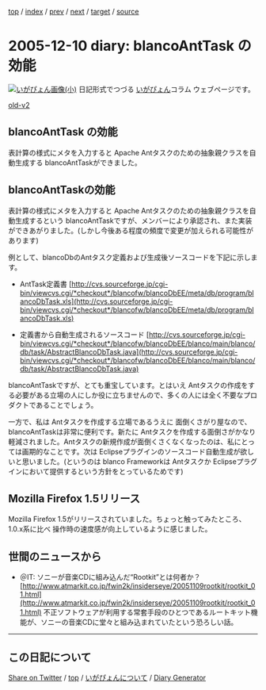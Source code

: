 [top](https://igapyon.github.io/diary/) 
 / [index](https://igapyon.github.io/diary/2005/index.html) 
 / [prev](https://igapyon.github.io/diary/2005/ig051209.html) 
 / [next](https://igapyon.github.io/diary/2005/ig051212.html) 
 / [target](https://igapyon.github.io/diary/2005/ig051210.html) 
 / [source](https://github.com/igapyon/diary/blob/gh-pages/2005/ig051210.html.src.md) 

2005-12-10 diary: blancoAntTask の効能
=====================================================================================================
[![いがぴょん画像(小)](https://igapyon.github.io/diary/images/iga200306s.jpg "いがぴょん")](https://igapyon.github.io/diary/memo/memoigapyon.html) 日記形式でつづる [いがぴょん](https://igapyon.github.io/diary/memo/memoigapyon.html)コラム ウェブページです。

[old-v2](ig051210-orig.html)

## blancoAntTask の効能

表計算の様式にメタを入力すると Apache Antタスクのための抽象親クラスを自動生成する blancoAntTaskができました。


## blancoAntTaskの効能

表計算の様式にメタを入力すると Apache Antタスクのための抽象親クラスを自動生成するという blancoAntTaskですが、メンバーにより承認され、また実装ができあがりました。(しかし今後ある程度の頻度で変更が加えられる可能性があります)

例として、blancoDbのAntタスク定義および生成後ソースコードを下記に示します。

* AntTask定義書
  [http://cvs.sourceforge.jp/cgi-bin/viewcvs.cgi/*checkout*/blancofw/blancoDbEE/meta/db/program/blancoDbTask.xls](http://cvs.sourceforge.jp/cgi-bin/viewcvs.cgi/*checkout*/blancofw/blancoDbEE/meta/db/program/blancoDbTask.xls)
  
* 定義書から自動生成されるソースコード
  [http://cvs.sourceforge.jp/cgi-bin/viewcvs.cgi/*checkout*/blancofw/blancoDbEE/blanco/main/blanco/db/task/AbstractBlancoDbTask.java](http://cvs.sourceforge.jp/cgi-bin/viewcvs.cgi/*checkout*/blancofw/blancoDbEE/blanco/main/blanco/db/task/AbstractBlancoDbTask.java)

blancoAntTaskですが、とても重宝しています。とはいえ Antタスクの作成をする必要がある立場の人にしか役に立ちませんので、多くの人には全く不要なプロダクトであることでしょう。

一方で、私は Antタスクを作成する立場であるうえに 面倒くさがり屋なので、blancoAntTaskは非常に便利です。新たに Antタスクを作成する面倒さがかなり軽減されました。Antタスクの新規作成が面倒くさくなくなったのは、私にとっては画期的なことです。次は Eclipseプラグインのソースコード自動生成が欲しいと思いました。(というのは
blanco Frameworkは Antタスクか Eclipseプラグインにおいて提供するという方針をとっているためです)

## Mozilla Firefox 1.5リリース

Mozilla Firefox 1.5がリリースされていました。ちょっと触ってみたところ、1.0.x系に比べ 操作時の速度感が向上しているように感じました。

## 世間のニュースから

* ＠IT: ソニーが音楽CDに組み込んだ“Rootkit”とは何者か？
  [http://www.atmarkit.co.jp/fwin2k/insiderseye/20051109rootkit/rootkit_01.html](http://www.atmarkit.co.jp/fwin2k/insiderseye/20051109rootkit/rootkit_01.html)
  不正ソフトウェアが利用する常套手段のひとつであるルートキット機能が、ソニーの音楽CDに堂々と組み込まれていたという恐ろしい話。

----------------------------------------------------------------------------------------------------

## この日記について

[Share on Twitter](https://twitter.com/intent/tweet?hashtags=igapyon%2Cdiary%2C%E3%81%84%E3%81%8C%E3%81%B4%E3%82%87%E3%82%93&text=blancoAntTask+%E3%81%AE%E5%8A%B9%E8%83%BD&url=https%3A%2F%2Figapyon.github.io%2Fdiary%2F2005%2Fig051210.html) / [top](../index.html) / [いがぴょんについて](https://igapyon.github.io/diary/memo/memoigapyon.html) / [Diary Generator](https://github.com/igapyon/igapyonv3)
